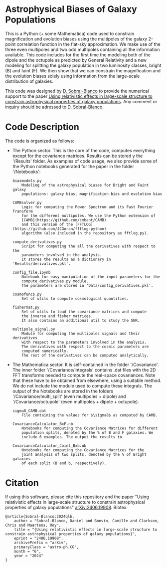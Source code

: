 # Astrophysical Biases of Galaxy Populations

This is a Python (+ some Mathematica) code used to constrain magnification and evolution biases using the multipoles of the galaxy 2-point correlation function in the flat-sky approximation. We make use of the three even multipoles and two odd multipoles containing all the information available. This code includes for the first time the modeling both of the dipole and the octupole as predicted by General Relativity and a new modeling for splitting the galaxy population in two luminosity classes, bright (B) and faint (F). We then show that we can constrain the magnification and the evolution biases solely using information from the large-scale distribution of galaxies. 

This code was designed by [D. Sobral-Blanco](https://github.com/dasobral) to provide the numerical support to the paper [Using relativistic effects in large-scale structure to constrain astrophysical properties of galaxy populations](https://arxiv.org/abs/2406.19908). Any comment or inquiry should be adressed to [D. Sobral-Blanco](https://github.com/dasobral).

# Code Description

The code is organized as follows:

- The Python sector. This is the core of the code, computes everything except for the covariance matrices. Results can be stored y the '/Results' folder. 
As examples of code usage, we also provide some of the Python notebooks generated for the paper in the folder '/Notebooks':

    ```
    biasmodels.py 
        Modeling of the astrophysical biases for Bright and Faint galaxy 
        populations: galaxy bias, magnification bias and evolution bias

    CAMBsolver.py 
        Logic for computing the Power Spectrum and its Fast Fourier Transform 
        for the different multipoles. We use the Python extension of 
        [CAMB](https://github.com/cmbant/CAMB)
        and this version of the [FFTLOG](https://github.com/JCGoran/fftlog-python) 
        algorithm (also included in the repository as fftlog.py).

    compute_derivatives.py
        Script for computing the all the derivatives with respect to the 
        parameters involved in the analysis. 
        It stores the results as a dictionary in 'Results/derivatives.pkl'.

    config_file.ipynb
        Notebook for easy manipulation of the input parameters for the 
        compute_derivatives.py module. 
        The parameters are stored in 'Data/config_derivatives.pkl'. 

    cosmofuncs.py
        Set of utils to compute cosmological quantities.

    fishermat.py
        Set of utils to load the covariance matrices and compute 
        the inverse and fisher matrices. 
        It also contains an additional util to study the SNR.

    multipole_signal.py
        Module for computing the multipoles signals and their derivatives 
        with respect to the parameters involved in the analysis. 
        The derivatives with respect to the cosmic parameters are
        computed numerically. 
        The rest of the derivatives can be computed analytically.
    ```
- The Mathematica sector. It is self-contained in the folder '/Covariance'. The inner folder '/Covariance/integrals' contains .dat files with the 2D FFT transforms
needed to compute the real-space covariances. Note that these have to be obtained from elsewhere, using a suitable method. We do not include the module used to compute
these integrals. The output of the Notebooks are stored in the folders '/Covariance/multi_split' (even multipoles + dipole) and '/Covariance/octupole' (even multipoles + dipole + octupole).

    ```
    sigma8_CAMB.dat
        File containing the values for $\sigma8$ as computed by CAMB.

    CovarianceCalculator_BxF.nb
        Notebooks for computing the Covariance Matrices for different 
        population splits, denoted by the % of B and F galaxies. We
        include 6 examples. The output the results to 

    CovarianceCalculator_Joint_Bxb.nb
        Notebooks for computing the Covariance Matrices for the 
        joint analysis of two splits, denoted by the % of Bright galaxies
        of each split (B and b, respectively).
    ```

# Citation

If using this software, please cite this repository and the paper "Using relativistic effects in large-scale structure to constrain astrophysical properties of galaxy populations" [ 	arXiv:2406.19908](https://arxiv.org/abs/2406.19908). Bibtex:

```
@article{Sobral-Blanco:2024qlb,
    author = "Sobral-Blanco, Daniel and Bonvin, Camille and Clarkson, Chris and Maartens, Roy",
    title = "{Using relativistic effects in large-scale structure to constrain astrophysical properties of galaxy populations}",
    eprint = "2406.19908",
    archivePrefix = "arXiv",
    primaryClass = "astro-ph.CO",
    month = "6",
    year = "2024"
}
```

